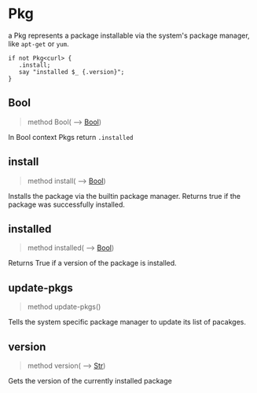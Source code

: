 # Pkg
 a Pkg represents a package installable via the system's package manager, like `apt-get` or `yum`.
```perl6
if not Pkg<curl> {
   .install;
   say "installed $_ {.version}";
}
```
## Bool
>method Bool( ⟶ [Bool](./Bool.md))

 In Bool context Pkgs return `.installed`
## install
>method install( ⟶ [Bool](./Bool.md))

 Installs the package via the builtin package manager. Returns true if the package was successfully installed.
## installed
>method installed( ⟶ [Bool](./Bool.md))

 Returns True if a version of the package is installed.
## update-pkgs
>method update-pkgs()

 Tells the system specific package manager to update its list of pacakges.
## version
>method version( ⟶ [Str](./Str.md))

 Gets the version of the currently installed package
